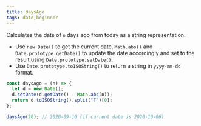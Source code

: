 ```yaml
---
title: daysAgo
tags: date,beginner
---
```


Calculates the date of `n` days ago from today as a string representation.

- Use `new Date()` to get the current date, `Math.abs()` and `Date.prototype.getDate()` to update the date accordingly and set to the result using `Date.prototype.setDate()`.
- Use `Date.prototype.toISOString()` to return a string in `yyyy-mm-dd` format.

```js
const daysAgo = (n) => {
  let d = new Date();
  d.setDate(d.getDate() - Math.abs(n));
  return d.toISOString().split("T")[0];
};
```

```js
daysAgo(20); // 2020-09-16 (if current date is 2020-10-06)
```
